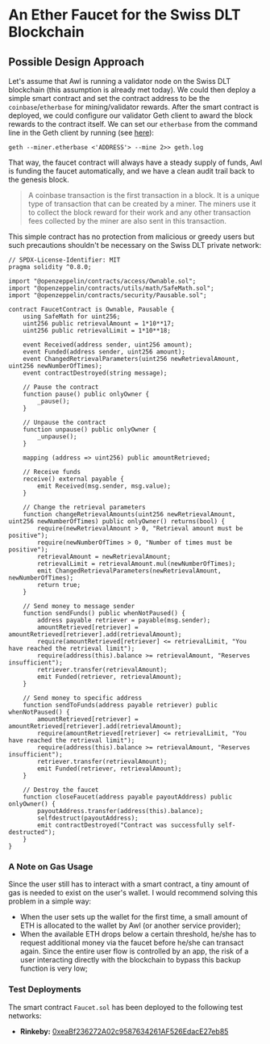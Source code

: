 # An Ether Faucet for the Swiss DLT Blockchain

## Possible Design Approach
Let's assume that Awl is running a validator node on the Swiss DLT blockchain (this assumption is already met today). We could then deploy a simple smart contract and set the contract address to be the `coinbase`/`etherbase` for mining/validator rewards. After the smart contract is deployed, we could configure our validator Geth client to award the block rewards to the contract itself. We can set our `etherbase` from the command line in the Geth client by running (see [here](https://geth.ethereum.org/docs/interface/mining)):
```
geth --miner.etherbase <'ADDRESS'> --mine 2>> geth.log
```
That way, the faucet contract will always have a steady supply of funds, Awl is funding the faucet automatically, and we have a clean audit trail back to the genesis block.
> A coinbase transaction is the first transaction in a block. It is a unique type of transaction that can be created by a miner. The miners use it to collect the block reward for their work and any other transaction fees collected by the miner are also sent in this transaction.

This simple contract has no protection from malicious or greedy users but such precautions shouldn't be necessary on the Swiss DLT private network:
```
// SPDX-License-Identifier: MIT
pragma solidity ^0.8.0;

import "@openzeppelin/contracts/access/Ownable.sol";
import "@openzeppelin/contracts/utils/math/SafeMath.sol";
import "@openzeppelin/contracts/security/Pausable.sol";

contract FaucetContract is Ownable, Pausable {
    using SafeMath for uint256;
    uint256 public retrievalAmount = 1*10**17;
    uint256 public retrievalLimit = 1*10**18;

    event Received(address sender, uint256 amount);
    event Funded(address sender, uint256 amount);
    event ChangedRetrievalParameters(uint256 newRetrievalAmount, uint256 newNumberOfTimes);
    event contractDestroyed(string message);

    // Pause the contract
    function pause() public onlyOwner {
        _pause();
    }

    // Unpause the contract
    function unpause() public onlyOwner {
        _unpause();
    }

    mapping (address => uint256) public amountRetrieved;

    // Receive funds
    receive() external payable {
        emit Received(msg.sender, msg.value);
    }

    // Change the retrieval parameters
    function changeRetrievalAmounts(uint256 newRetrievalAmount, uint256 newNumberOfTimes) public onlyOwner() returns(bool) {
        require(newRetrievalAmount > 0, "Retrieval amount must be positive");
        require(newNumberOfTimes > 0, "Number of times must be positive");
        retrievalAmount = newRetrievalAmount;
        retrievalLimit = retrievalAmount.mul(newNumberOfTimes);
        emit ChangedRetrievalParameters(newRetrievalAmount, newNumberOfTimes);
        return true;
    }

    // Send money to message sender
    function sendFunds() public whenNotPaused() {
        address payable retriever = payable(msg.sender);
        amountRetrieved[retriever] = amountRetrieved[retriever].add(retrievalAmount);
        require(amountRetrieved[retriever] <= retrievalLimit, "You have reached the retrieval limit");
        require(address(this).balance >= retrievalAmount, "Reserves insufficient");
        retriever.transfer(retrievalAmount);
        emit Funded(retriever, retrievalAmount);
    }

    // Send money to specific address
    function sendToFunds(address payable retriever) public whenNotPaused() {
        amountRetrieved[retriever] = amountRetrieved[retriever].add(retrievalAmount);
        require(amountRetrieved[retriever] <= retrievalLimit, "You have reached the retrieval limit");
        require(address(this).balance >= retrievalAmount, "Reserves insufficient");
        retriever.transfer(retrievalAmount);
        emit Funded(retriever, retrievalAmount);
    }

    // Destroy the faucet
    function closeFaucet(address payable payoutAddress) public onlyOwner() {
        payoutAddress.transfer(address(this).balance);
        selfdestruct(payoutAddress);
        emit contractDestroyed("Contract was successfully self-destructed");
    }
}
```

### A Note on Gas Usage
Since the user still has to interact with a smart contract, a tiny amount of gas is needed to exist on the user's wallet. I would recommend solving this problem in a simple way:
- When the user sets up the wallet for the first time, a small amount of ETH is allocated to the wallet by Awl (or another service provider);
- When the available ETH drops below a certain threshold, he/she has to request additional money via the faucet before he/she can transact again. Since the entire user flow is controlled by an app, the risk of a user interacting directly with the blockchain to bypass this backup function is very low;

### Test Deployments
The smart contract `Faucet.sol` has been deployed to the following test networks:
- **Rinkeby:** [0xeaBf236272A02c9587634261AF526EdacE27eb85](https://rinkeby.etherscan.io/address/0xeaBf236272A02c9587634261AF526EdacE27eb85)
